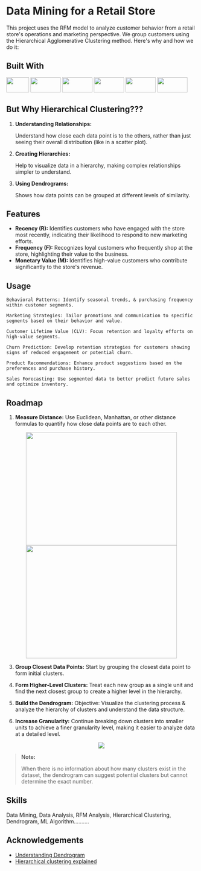 # Data Mining for a Retail Store
This project uses the RFM model to analyze customer behavior from a retail store's operations and marketing perspective. We group customers using the Hierarchical Agglomerative Clustering method. Here's why and how we do it:

## Built With
<img src="https://upload.wikimedia.org/wikipedia/commons/thumb/3/38/Jupyter_logo.svg/44px-Jupyter_logo.svg.png" width ="60" height="40"/> <img src="https://encrypted-tbn0.gstatic.com/images?q=tbn:ANd9GcQmbk2Guoy3pIIK3-EqKfAMaUFnCY5zEOq20A&s" width="80" height="40"/> 
<img src="https://encrypted-tbn0.gstatic.com/images?q=tbn:ANd9GcSLEK1mnIHzN4-9tI36TSqF84JCPtogifhsAQ&s" width="80" height="40"/>
<img src="https://miro.medium.com/v2/resize:fit:638/1*UoBrVq6F9KmAnnyTHrlCXA.png" width="80" height="40"/>
<img src="https://seaborn.pydata.org/_images/logo-wide-lightbg.svg" width="80" height="40"/>
<img src="https://upload.wikimedia.org/wikipedia/commons/thumb/b/b2/SCIPY_2.svg/512px-SCIPY_2.svg.png?20200904111722" width="80" height="40"/>

## But Why Hierarchical Clustering???
1. **Understanding Relationships:**

    Understand how close each data point is to the others, rather than just seeing their overall distribution (like in a scatter plot).
2. **Creating Hierarchies:**

    Help to visualize data in a hierarchy, making complex relationships simpler to understand.
3. **Using Dendrograms:**

    Shows how data points can be grouped at different levels of similarity.
 
   
## Features

- **Recency (R):**
    Identifies customers who have engaged with the store most recently, indicating their likelihood to respond to new marketing efforts.
- **Frequency (F):**    Recognizes loyal customers who frequently shop at the store, highlighting their value to the business.
- **Monetary Value (M):** Identifies high-value customers who contribute significantly to the store's revenue.
  
## Usage

`
Behavioral Patterns: Identify seasonal trends, & purchasing frequency within customer segments.
`

`
Marketing Strategies: Tailor promotions and communication to specific segments based on their behavior and value.
`

`
Customer Lifetime Value (CLV): Focus retention and loyalty efforts on high-value segments.
`

`
Churn Prediction: Develop retention strategies for customers showing signs of reduced engagement or potential churn.
`

`
Product Recommendations: Enhance product suggestions based on the preferences and purchase history.
`

`
Sales Forecasting: Use segmented data to better predict future sales and optimize inventory.
`


## Roadmap
1. **Measure Distance:**
Use Euclidean, Manhattan, or other distance formulas to quantify how close data points are to each other.
<p align="center">
  <img src="https://miro.medium.com/v2/resize:fit:640/format:webp/1*VvOVxdBb74IOxxF2RmthCQ.png" width="400" height="300"/>        <img src="https://miro.medium.com/v2/resize:fit:640/format:webp/1*guOwD01bko5ITVIJWQdIPQ.png" width="400" height="300"/>
</p>

3. **Group Closest Data Points:**
Start by grouping the closest data point to form initial clusters.

4. **Form Higher-Level Clusters:**
Treat each new group as a single unit and find the next closest group to create a higher level in the hierarchy.

5. **Build the Dendrogram:**
Objective: Visualize the clustering process & analyze the hierarchy of clusters and understand the data structure.
6. **Increase Granularity:**
Continue breaking down clusters into smaller units to achieve a finer granularity level, making it easier to analyze data at a detailed level.
<p align="center">
<img src="https://miro.medium.com/v2/resize:fit:640/format:webp/1*o_AumweJUR9g68y5nzo7fg.png"/>
</p>


> **Note:**
>
>When there is no information about how many clusters exist in the dataset, the dendrogram can suggest potential clusters but cannot determine the exact number.


##  Skills
Data Mining, Data Analysis, RFM Analysis, Hierarchical Clustering, Dendrogram, ML Algorithm..........



## Acknowledgements

 - [Understanding Dendrogram](https://medium.com/dssimplified/understanding-hierarchies-using-dendrograms-e3aef7ac5ea4)
 - [Hierarchical clustering explained](https://towardsdatascience.com/hierarchical-clustering-explained-e59b13846da8)
 






